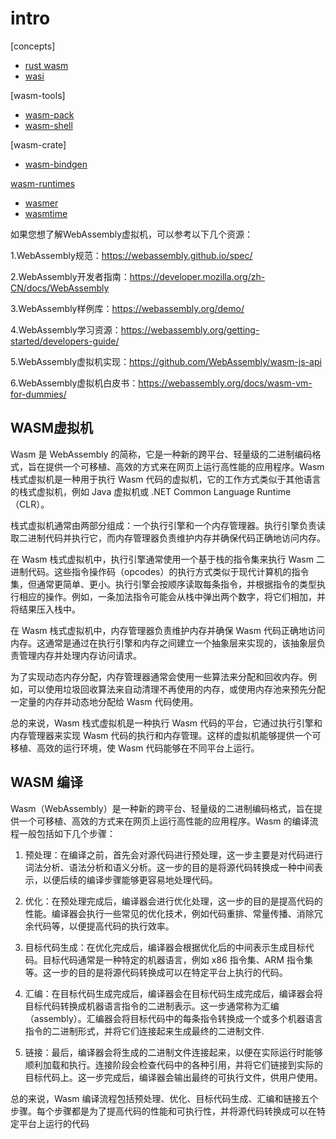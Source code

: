 # intro

[concepts]
- [rust wasm](https://rustwasm.github.io/docs/book/)
- [wasi](https://wasi.dev/)

[wasm-tools]
- [wasm-pack](https://rustwasm.github.io/wasm-pack/book)
- [wasm-shell](https://docs.wasmer.io/ecosystem/webassembly.sh)

[wasm-crate]
- [wasm-bindgen](https://rustwasm.github.io/docs/wasm-bindgen/introduction.html)

[wasm-runtimes](https://github.com/appcypher/awesome-wasm-runtimes)
- [wasmer](https://wasmer.io/)
- [wasmtime](https://docs.wasmtime.dev/)




如果您想了解WebAssembly虚拟机，可以参考以下几个资源：

1.WebAssembly规范：https://webassembly.github.io/spec/

2.WebAssembly开发者指南：https://developer.mozilla.org/zh-CN/docs/WebAssembly

3.WebAssembly样例库：https://webassembly.org/demo/

4.WebAssembly学习资源：https://webassembly.org/getting-started/developers-guide/

5.WebAssembly虚拟机实现：https://github.com/WebAssembly/wasm-js-api

6.WebAssembly虚拟机白皮书：https://webassembly.org/docs/wasm-vm-for-dummies/


## WASM虚拟机

Wasm 是 WebAssembly 的简称，它是一种新的跨平台、轻量级的二进制编码格式，旨在提供一个可移植、高效的方式来在网页上运行高性能的应用程序。Wasm 栈式虚拟机是一种用于执行 Wasm 代码的虚拟机，它的工作方式类似于其他语言的栈式虚拟机，例如 Java 虚拟机或 .NET Common Language Runtime（CLR）。

栈式虚拟机通常由两部分组成：一个执行引擎和一个内存管理器。执行引擎负责读取二进制代码并执行它，而内存管理器负责维护内存并确保代码正确地访问内存。

在 Wasm 栈式虚拟机中，执行引擎通常使用一个基于栈的指令集来执行 Wasm 二进制代码。这些指令操作码（opcodes）的执行方式类似于现代计算机的指令集，但通常更简单、更小。执行引擎会按顺序读取每条指令，并根据指令的类型执行相应的操作。例如，一条加法指令可能会从栈中弹出两个数字，将它们相加，并将结果压入栈中。


在 Wasm 栈式虚拟机中，内存管理器负责维护内存并确保 Wasm 代码正确地访问内存。这通常是通过在执行引擎和内存之间建立一个抽象层来实现的，该抽象层负责管理内存并处理内存访问请求。

为了实现动态内存分配，内存管理器通常会使用一些算法来分配和回收内存。例如，可以使用垃圾回收算法来自动清理不再使用的内存，或使用内存池来预先分配一定量的内存并动态地分配给 Wasm 代码使用。

总的来说，Wasm 栈式虚拟机是一种执行 Wasm 代码的平台，它通过执行引擎和内存管理器来实现 Wasm 代码的执行和内存管理。这样的虚拟机能够提供一个可移植、高效的运行环境，使 Wasm 代码能够在不同平台上运行。

## WASM 编译

Wasm（WebAssembly）是一种新的跨平台、轻量级的二进制编码格式，旨在提供一个可移植、高效的方式来在网页上运行高性能的应用程序。Wasm 的编译流程一般包括如下几个步骤：

1. 预处理：在编译之前，首先会对源代码进行预处理，这一步主要是对代码进行词法分析、语法分析和语义分析。这一步的目的是将源代码转换成一种中间表示，以便后续的编译步骤能够更容易地处理代码。

2. 优化：在预处理完成后，编译器会进行优化处理，这一步的目的是提高代码的性能。编译器会执行一些常见的优化技术，例如代码重排、常量传播、消除冗余代码等，以便提高代码的执行效率。

3. 目标代码生成：在优化完成后，编译器会根据优化后的中间表示生成目标代码。目标代码通常是一种特定的机器语言，例如 x86 指令集、ARM 指令集等。这一步的目的是将源代码转换成可以在特定平台上执行的代码。

4. 汇编：在目标代码生成完成后，编译器会在目标代码生成完成后，编译器会将目标代码转换成机器语言指令的二进制表示。这一步通常称为汇编（assembly）。汇编器会将目标代码中的每条指令转换成一个或多个机器语言指令的二进制形式，并将它们连接起来生成最终的二进制文件.

5. 链接：最后，编译器会将生成的二进制文件连接起来，以便在实际运行时能够顺利加载和执行。连接阶段会检查代码中的各种引用，并将它们链接到实际的目标代码上。这一步完成后，编译器会输出最终的可执行文件，供用户使用。

总的来说，Wasm 编译流程包括预处理、优化、目标代码生成、汇编和链接五个步骤。每个步骤都是为了提高代码的性能和可执行性，并将源代码转换成可以在特定平台上运行的代码